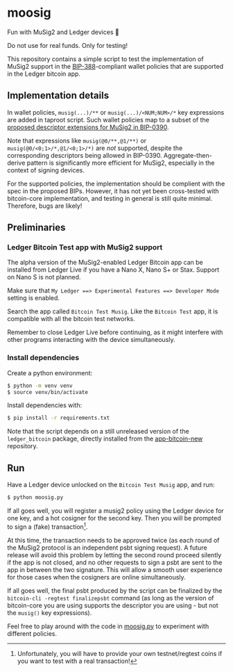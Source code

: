 # moosig

Fun with MuSig2 and Ledger devices 🎵

Do not use for real funds. Only for testing!

This repository contains a simple script to test the implementation of MuSig2 support in the [BIP-388](https://github.com/bitcoin/bips/blob/master/bip-0388.mediawiki)-compliant wallet policies that are supported in the Ledger bitcoin app.

## Implementation details

In wallet policies, `musig(...)/**` or `musig(...)/<NUM;NUM>/*` key expressions are added in taproot script. Such wallet policies map to a subset of the [proposed descriptor extensions for MuSig2 in BIP-0390](https://github.com/bitcoin/bips/blob/master/bip-0390.mediawiki).

Note that expressions like `musig(@0/**,@1/**)` or `musig(@0/<0;1>/*,@1/<0;1>/*)` are _not_ supported, despite the corresponding descriptors being allowed in BIP-0390. Aggregate-then-derive pattern is significantly more efficient for MuSig2, especially in the context of signing devices.

For the supported policies, the implementation should be complient with the spec in the proposed BIPs. However, it has not yet been cross-tested with bitcoin-core implementation, and testing in general is still quite minimal. Therefore, bugs are likely!

## Preliminaries

### Ledger Bitcoin Test app with MuSig2 support

The alpha version of the MuSig2-enabled Ledger Bitcoin app can be installed from Ledger Live if you have a Nano X, Nano S+ or Stax. Support on Nano S is not planned.

Make sure that `My Ledger ==> Experimental Features ==> Developer Mode` setting is enabled.

Search the app called `Bitcoin Test Musig`. Like the `Bitcoin Test` app, it is compatible with all the bitcoin test networks.

Remember to close Ledger Live before continuing, as it might interfere with other programs interacting with the device simultaneously.

### Install dependencies

Create a python environment:

```bash
$ python -m venv venv
$ source venv/bin/activate
```

Install dependencies with:

```bash
$ pip install -r requirements.txt
```

Note that the script depends on a still unreleased version of the `ledger_bitcoin` package, directly installed from the [app-bitcoin-new](https://github.com/LedgerHQ/app-bitcoin-new/tree/musig) repository.

## Run

Have a Ledger device unlocked on the `Bitcoin Test Musig` app, and run:

```bash
$ python moosig.py
```

If all goes well, you will register a musig2 policy using the Ledger device for one key, and a hot cosigner for the second key. Then you will be prompted to sign a (fake) transaction[^1].

At this time, the transaction needs to be approved twice (as each round of the MuSig2 protocol is an independent psbt signing request). A future release will avoid this problem by letting the second round proceed silently if the app is not closed, and no other requests to sign a psbt are sent to the app in between the two signature. This will allow a smooth user experience for those cases when the cosigners are online simultaneously.

If all goes well, the final psbt produced by the script can be finalized by the `bitcoin-cli -regtest finalizepsbt` command (as long as the version of bitcoin-core you are using supports the descriptor you are using - but not the `musig()` key expressions).

Feel free to play around with the code in [moosig.py](moosig.py) to experiment with different policies.

[^1]: Unfortunately, you will have to provide your own testnet/regtest coins if you want to test with a real transaction!</footnote>
